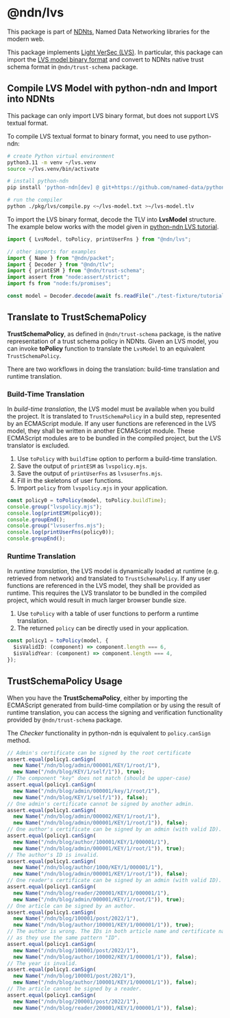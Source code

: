 # @ndn/lvs

This package is part of [NDNts](https://yoursunny.com/p/NDNts/), Named Data Networking libraries for the modern web.

This package implements [Light VerSec (LVS)](https://python-ndn.readthedocs.io/en/latest/src/lvs/lvs.html).
In particular, this package can import the [LVS model binary format](https://python-ndn.readthedocs.io/en/latest/src/lvs/binary-format.html) and convert to NDNts native trust schema format in `@ndn/trust-schema` package.

## Compile LVS Model with python-ndn and Import into NDNts

This package can only import LVS binary format, but does not support LVS textual format.

To compile LVS textual format to binary format, you need to use python-ndn:

```bash
# create Python virtual environment
python3.11 -m venv ~/lvs.venv
source ~/lvs.venv/bin/activate

# install python-ndn
pip install 'python-ndn[dev] @ git+https://github.com/named-data/python-ndn@61ae78687b3662d472024c95f1ebfc0770c3da7b'

# run the compiler
python ./pkg/lvs/compile.py <~/lvs-model.txt >~/lvs-model.tlv
```

To import the LVS binary format, decode the TLV into **LvsModel** structure.
The example below works with the model given in [python-ndn LVS tutorial](https://github.com/named-data/python-ndn/blob/96ae4bfb0060435e3f19c11d37feca512a8bd1f5/docs/src/lvs/lvs.rst#tutorial).

```ts
import { LvsModel, toPolicy, printUserFns } from "@ndn/lvs";

// other imports for examples
import { Name } from "@ndn/packet";
import { Decoder } from "@ndn/tlv";
import { printESM } from "@ndn/trust-schema";
import assert from "node:assert/strict";
import fs from "node:fs/promises";

const model = Decoder.decode(await fs.readFile("./test-fixture/tutorial.tlv"), LvsModel);
```

## Translate to TrustSchemaPolicy

**TrustSchemaPolicy**, as defined in `@ndn/trust-schema` package, is the native representation of a trust schema policy in NDNts.
Given an LVS model, you can invoke **toPolicy** function to translate the `LvsModel` to an equivalent `TrustSchemaPolicy`.

There are two workflows in doing the translation: build-time translation and runtime translation.

### Build-Time Translation

In *build-time translation*, the LVS model must be available when you build the project.
It is translated to `TrustSchemaPolicy` in a build step, represented by an ECMAScript module.
If any user functions are referenced in the LVS model, they shall be written in another ECMAScript module.
These ECMAScript modules are to be bundled in the compiled project, but the LVS translator is excluded.

1. Use `toPolicy` with `buildTime` option to perform a build-time translation.
2. Save the output of `printESM` as `lvspolicy.mjs`.
3. Save the output of `printUserFns` as `lvsuserfns.mjs`.
4. Fill in the skeletons of user functions.
5. Import `policy` from `lvspolicy.mjs` in your application.

```ts
const policy0 = toPolicy(model, toPolicy.buildTime);
console.group("lvspolicy.mjs");
console.log(printESM(policy0));
console.groupEnd();
console.group("lvsuserfns.mjs");
console.log(printUserFns(policy0));
console.groupEnd();
```

### Runtime Translation

In *runtime translation*, the LVS model is dynamically loaded at runtime (e.g. retrieved from network) and translated to `TrustSchemaPolicy`.
If any user functions are referenced in the LVS model, they shall be provided as runtime.
This requires the LVS translator to be bundled in the compiled project, which would result in much larger browser bundle size.

1. Use `toPolicy` with a table of user functions to perform a runtime translation.
2. The returned `policy` can be directly used in your application.

```ts
const policy1 = toPolicy(model, {
  $isValidID: (component) => component.length === 6,
  $isValidYear: (component) => component.length === 4,
});
```

## TrustSchemaPolicy Usage

When you have the **TrustSchemaPolicy**, either by importing the ECMAScript generated from build-time compilation or by using the result of runtime translation, you can access the signing and verification functionality provided by `@ndn/trust-schema` package.

The *Checker* functionality in python-ndn is equivalent to `policy.canSign` method.

```ts
// Admin's certificate can be signed by the root certificate
assert.equal(policy1.canSign(
  new Name("/ndn/blog/admin/000001/KEY/1/root/1"),
  new Name("/ndn/blog/KEY/1/self/1")), true);
// The component "key" does not match (should be upper-case)
assert.equal(policy1.canSign(
  new Name("/ndn/blog/admin/000001/key/1/root/1"),
  new Name("/ndn/blog/KEY/1/self/1")), false);
// One admin's certificate cannot be signed by another admin.
assert.equal(policy1.canSign(
  new Name("/ndn/blog/admin/000002/KEY/1/root/1"),
  new Name("/ndn/blog/admin/000001/KEY/1/root/1")), false);
// One author's certificate can be signed by an admin (with valid ID).
assert.equal(policy1.canSign(
  new Name("/ndn/blog/author/100001/KEY/1/000001/1"),
  new Name("/ndn/blog/admin/000001/KEY/1/root/1")), true);
// The author's ID is invalid.
assert.equal(policy1.canSign(
  new Name("/ndn/blog/author/1000/KEY/1/000001/1"),
  new Name("/ndn/blog/admin/000001/KEY/1/root/1")), false);
// One reader's certificate can be signed by an admin (with valid ID).
assert.equal(policy1.canSign(
  new Name("/ndn/blog/reader/200001/KEY/1/000001/1"),
  new Name("/ndn/blog/admin/000001/KEY/1/root/1")), true);
// One article can be signed by an author.
assert.equal(policy1.canSign(
  new Name("/ndn/blog/100001/post/2022/1"),
  new Name("/ndn/blog/author/100001/KEY/1/000001/1")), true);
// The author is wrong. The IDs in both article name and certificate name should be the same,
// as they use the same pattern "ID".
assert.equal(policy1.canSign(
  new Name("/ndn/blog/100001/post/2022/1"),
  new Name("/ndn/blog/author/100002/KEY/1/000001/1")), false);
// The year is invalid.
assert.equal(policy1.canSign(
  new Name("/ndn/blog/100001/post/202/1"),
  new Name("/ndn/blog/author/100001/KEY/1/000001/1")), false);
// The article cannot be signed by a reader.
assert.equal(policy1.canSign(
  new Name("/ndn/blog/200001/post/2022/1"),
  new Name("/ndn/blog/reader/200001/KEY/1/000001/1")), false);
```
